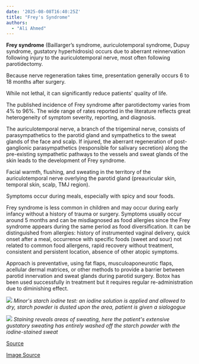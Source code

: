 ```yaml
---
date: '2025-08-08T16:40:25Z'
title: "Frey's Syndrome"
authors:
  - "Ali Ahmed"
---
```


**Frey syndrome** (Baillarger’s syndrome, auriculotemporal syndrome, Dupuy syndrome, gustatory hyperhidrosis) occurs due to aberrant reinnervation following injury to the auriculotemporal nerve, most often following parotidectomy.



Because nerve regeneration takes time, presentation generally occurs 6 to 18 months after surgery.



While not lethal, it can significantly reduce patients' quality of life.



The published incidence of Frey syndrome after parotidectomy varies from 4% to 96%. The wide range of rates reported in the literature reflects great heterogeneity of symptom severity, reporting, and diagnosis.



The auriculotemporal nerve, a branch of the trigeminal nerve, consists of parasympathetics to the parotid gland and sympathetics to the sweat glands of the face and scalp. If injured, the aberrant regeneration of post-ganglionic parasympathetics (responsible for salivary secretion) along the pre-existing sympathetic pathways to the vessels and sweat glands of the skin leads to the development of Frey syndrome. 



Facial warmth, flushing, and sweating in the territory of the auriculotemporal nerve overlying the parotid gland (preauricular skin, temporal skin, scalp, TMJ region).

Symptoms occur during meals, especially with spicy and sour foods.



Frey syndrome is less common in children and may occur during early infancy without a history of trauma or surgery. Symptoms usually occur around 5 months and can be misdiagnosed as food allergies since the Frey syndrome appears during the same period as food diversification. It can be distinguished from allergies: history of instrumented vaginal delivery, quick onset after a meal, occurrence with specific foods (sweet and sour) not related to common food allergens, rapid recovery without treatment, consistent and persistent location, absence of other atopic symptoms.



Approach is preventative, using fat flaps, musculoaponeurotic flaps, acellular dermal matrices, or other methods to provide a barrier between parotid innervation and sweat glands during parotid surgery. Botox has been used successfully in treatment but it requires regular re-administration due to diminishing effect.

![](/images/Freys-Syndrome/IMG_5391.PNG)
*Minor's starch iodine test: an iodine solution is applied and allowed to dry, starch powder is dusted upon the area, patient is given a sialogogue*

![](/images/Freys-Syndrome/IMG_5392.PNG)
*Staining reveals areas of sweating, here the patient's extensive gustatory sweating has entirely washed off the starch powder with the iodine-stained sweat*


[Source](https://www.ncbi.nlm.nih.gov/books/NBK562247/)

[Image Source](https://medicine.uiowa.edu/iowaprotocols/freys-syndrome-starch-iodine-test-botulinum-toxin-treatment)
